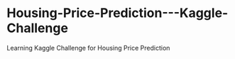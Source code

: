 # Housing-Price-Prediction---Kaggle-Challenge
Learning Kaggle Challenge for Housing Price Prediction
